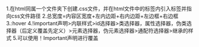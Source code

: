 1.在html同属一个文件夹下创建.css文件，并在html文件中的<head>标签内引入<link>标签并指向css文件路径
2.总宽度=内容区宽度+左内边距+右内边距+左边框+右边框
3.:hover
4.!important声明>内联样式>id选择器>类选择器，属性选择器，伪类选择器（后定义覆盖先定义）>元素选择器，伪元素选择器>通配符选择器>继承的样式
5.可以使用！Important声明进行覆盖

